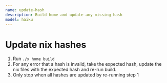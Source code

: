 ```yaml
---
name: update-hash
description: Build home and update any missing hash
model: haiku
---
```


# Update nix hashes

1. Run `./x home build`
2. For any error that a hash is invalid, take the expected hash, update the nix files with the
   expected hash and re-run build.
3. Only stop when all hashes are updated by re-running step 1
